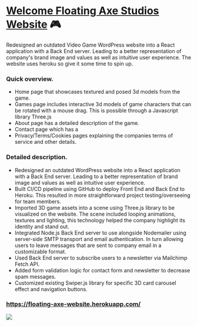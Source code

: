 # <a href="https://floating-axe-website.herokuapp.com/">Welcome Floating Axe Studios Website</a> 🎮

Redesigned an outdated Video Game WordPress website into a React application with a Back End server.
Leading to a better representation of company's brand image and values as well as intuitive user experience. The website uses heroku so give it some time to spin up.

### Quick overview.
- Home page that showcases textured and posed 3d models from the game.
- Games page includes interactive 3d models of game characters that can be rotated with a mouse drag. This is possible through a Javascript library Three.js
- About page has a detailed description of the game.
- Contact page which has a 
- Privacy/Terms/Cookies pages explaining the companies terms of service and other details.

### Detailed description.
- Redesigned an outdated WordPress website into a React application with a Back End server. Leading to a
better representation of brand image and values as well as intuitive user experience.
- Built CI/CD pipeline using GitHub to deploy Front End and Back End to Heroku. This resulted in more
straightforward project testing/overseeing for team members.
- Imported 3D game assets into a scene using Three.js library to be visualized on the website. The scene
included looping animations, textures and lighting, this technology helped the company highlight its
identity and stand out.
- Integrated Node.js Back End server to use alongside Nodemailer using server-side SMTP transport and
email authentication. In turn allowing users to leave messages that are sent to company email in a
customizable format.
- Used Back End server to subscribe users to a newsletter via Mailchimp Fetch API.
- Added form validation logic for contact form and newsletter to decrease spam messages.
- Customized existing Swiper.js library for specific 3D card carousel effect and navigation buttons.

### <a href="https://floating-axe-website.herokuapp.com/">https://floating-axe-website.herokuapp.com/</a>
![](GIF.gif)
